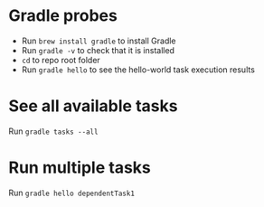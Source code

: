 # Gradle probes
- Run `brew install gradle` to install Gradle
- Run `gradle -v` to check that it is installed
- `cd` to repo root folder
- Run `gradle hello` to see the hello-world task execution results

# See all available tasks
Run `gradle tasks --all`

# Run multiple tasks
Run `gradle hello dependentTask1`
